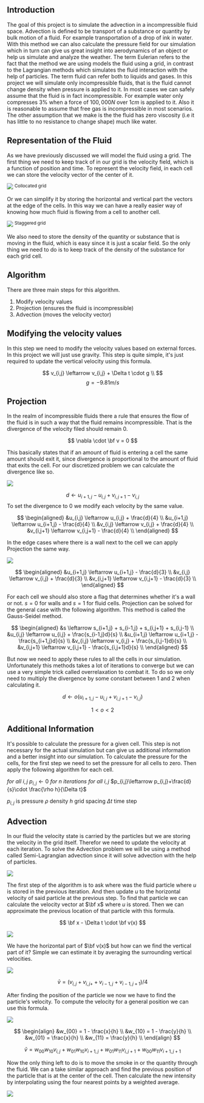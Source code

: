 ## Introduction

The goal of this project is to simulate the advection in a incompressible fluid space. Advection is defined to be transport of a substance or quantity by bulk motion of a fluid. For example transportation of a drop of ink in water. With this method we can also calculate the pressure field for our simulation which in turn can give us great insight into aerodynamics of an object or help us simulate and analyze the weather.
The term Eulerian refers to the fact that the method we are using models the fluid using a grid, in contrast to the Lagrangian methods which simulates the fluid interaction with the help of particles.
The term fluid can refer both to liquids and gases. In this project we will simulate only incompressible fluids, that is the fluid cannot change density when pressure is applied to it. In most cases we can safely assume that the fluid is in fact incompressible. For example water only compresses 3% when a force of $100,000N$ over $1cm$ is applied to it. Also it is reasonable to assume that free gas is incompressible in most scenarios.
The other assumption that we make is the the fluid has zero viscosity (i.e it has little to no resistance to change shape) much like water.

## Representation of the Fluid

As we have previously discussed we will model the fluid using a grid. The first thing we need to keep track of in our grid is the velocity field, which is a function of position and time. To represent the velocity field, in each cell we can store the velocity vector of the center of it.

![](images/image1.png)
<sup>Collocated grid</sup>

Or we can simplify it by storing the horizontal and vertical part the vectors at the edge of the cells. In this way we can have a really easier way of knowing how much fluid is flowing from a cell to another cell.

![](images/image2.png)
<sup>Staggered grid</sup>

We also need to store the density of the quantity or substance that is moving in the fluid, which is easy since it is just a scalar field. So the only thing we need to do is to keep track of the density of the substance for each grid cell.

## Algorithm

There are three main steps for this algorithm.

1. Modify velocity values
2. Projection (ensures the fluid is incompressible)
3. Advection (moves the velocity vector)

## Modifying the velocity values

In this step we need to modify the velocity values based on external forces. In this project we will just use gravity. This step is quite simple, it's just required to update the vertical velocity using this formula.

$$
v_{i,j} \leftarrow v_{i,j} + \Delta t \cdot g \\
$$
$$
g=-9.81m/s
$$

## Projection

In the realm of incompressible fluids there a rule that ensures the flow of the fluid is in such a way that the fluid remains incompressible. That is the divergence of the velocity filed should remain 0.

$$
\nabla \cdot \bf v = 0
$$

This basically states that if an amount of fluid is entering a cell the same amount should exit it, since divergence is proportional to the amount of fluid that exits the cell.
For our discretized problem we can calculate the divergence like so.

![](images/image3.png)

$$
d \leftarrow u_{i+1,j} - u_{i,j} + v_{i,j+1} - v_{i,j}
$$
To set the divergence to 0 we modify each velocity by the same value.

$$
\begin{aligned}
&u_{i,j} \leftarrow u_{i,j} + \frac{d}{4} \\
&u_{i+1,j} \leftarrow u_{i+1,j} - \frac{d}{4} \\
&v_{i,j} \leftarrow v_{i,j} + \frac{d}{4} \\
&v_{i,j+1} \leftarrow v_{i,j+1} - \frac{d}{4} \\
\end{aligned}
$$

In the edge cases where there is a wall next to the cell we can apply Projection the same way.

![](images/image4.png)

$$
\begin{aligned}
&u_{i+1,j} \leftarrow u_{i+1,j} - \frac{d}{3} \\
&v_{i,j} \leftarrow v_{i,j} + \frac{d}{3} \\
&v_{i,j+1} \leftarrow v_{i,j+1} - \frac{d}{3} \\
\end{aligned}
$$

For each cell we should also store a flag that determines whether it's a wall or not. $s=0$ for walls and $s=1$ for fluid cells. Projection can be solved for the general case with the following algorithm. This method is called the Gauss-Seidel method.

$$
\begin{aligned}
&s \leftarrow s_{i+1,j} + s_{i-1,j} + s_{i,j+1} + s_{i,j-1} \\
&u_{i,j} \leftarrow u_{i,j} + \frac{s_{i-1,j}d}{s} \\
&u_{i+1,j} \leftarrow u_{i+1,j} - \frac{s_{i+1,j}d}{s} \\
&v_{i,j} \leftarrow v_{i,j} + \frac{s_{i,j-1}d}{s} \\
&v_{i,j+1} \leftarrow v_{i,j+1} - \frac{s_{i,j+1}d}{s} \\
\end{aligned}
$$

But now we need to apply these rules to all the cells in our simulation. Unfortunately this methods takes a lot of iterations to converge but we can use a very simple trick called overrelaxation to combat it. To do so we only need to multiply the divergence by some constant between 1 and 2 when calculating it.

$$
d \leftarrow o(u_{i+1,j} - u_{i,j} + v_{i,j+1} - v_{i,j})
$$

$$
1 < o < 2
$$

## Additional Information

It's possible to calculate the pressure for a given cell. This step is not necessary for the actual simulation but can give us additional information and a better insight into our simulation. To calculate the pressure for the cells, for the first step we need to set the pressure for all cells to zero. Then apply the following algorithm for each cell.

$for$ $all$ $i,j$
 $p_{i,j}\leftarrow 0$
$for$ $n$ $iterations$
 $for$ $all$ $i,j$
  $p_{i,j}\leftarrow p_{i,j}+\frac{d}{s}\cdot \frac{\rho h}{\Delta t}$

$p_{i,j}$ is pressure
$\rho$ density
$h$ grid spacing
$\Delta t$ time step

## Advection

In our fluid the velocity state is carried by the particles but we are storing the velocity in the grid itself. Therefor we need to update the velocity at each iteration. To solve the Advection problem we will be using a method called Semi-Lagrangian advection since it will solve advection with the help of particles.

![](images/image5.png)

The first step of the algorithm is to ask where was the fluid particle where $u$ is stored in the previous iteration. And then update $u$ to the horizontal velocity of said particle at the previous step.
To find that particle we can calculate the velocity vector at $\bf x$ where $u$ is stored. Then we can approximate the previous location of that particle with this formula.

$$
\bf x - \Delta t \cdot \bf v(x)
$$

![](images/image6.png)

We have the horizontal part of $\bf v(x)$ but how can we find the vertical part of it? Simple we can estimate it by averaging the surrounding vertical velocities.

![](images/image7.png)

$$
\bar v = (v_{i,j} + v_{i,j+} + v_{i-1,j} + v_{i-1,j+1}) / 4
$$

After finding the position of the particle we now we have to find the particle's velocity. To compute the velocity for a general position we can use this formula.

![](images/image8.png)

$$
\begin{align}
&w_{00} = 1 - \frac{x}{h} \\
&w_{10} = 1 - \frac{y}{h} \\
&w_{01} = \frac{x}{h} \\
&w_{11} = \frac{y}{h} \\
\end{align}
$$

$$
\bar v = w_{00}w_{10}v_{i,j} + w_{01}w_{10}v_{i+1,j} + w_{01}w_{11}v_{i,j+1} + w_{00}w_{11}v_{i+1,j+1}
$$

Now the only thing left to do is to move the smoke in or the quantity through the fluid. We can a take similar approach and find the previous position of the particle that is at the center of the cell. Then calculate the new intensity by interpolating using the four nearest points by a weighted average.

![](images/image9.png)
